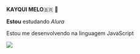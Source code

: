 **KAYQUI MELO**🇧🇷 🥇

**Estou** estudando _Alura_

Estou me desenvolvendo na linguagem JavaScript

![](https://media1.tenor.com/m/XyAE6nJKCIUAAAAC/breaking-bad.gif)
